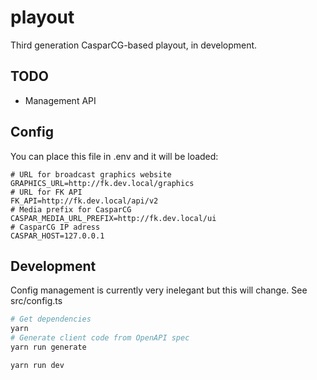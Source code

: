 # playout

Third generation CasparCG-based playout, in development.

## TODO

* Management API

## Config

You can place this file in .env and it will be loaded:
```
# URL for broadcast graphics website
GRAPHICS_URL=http://fk.dev.local/graphics
# URL for FK API
FK_API=http://fk.dev.local/api/v2
# Media prefix for CasparCG
CASPAR_MEDIA_URL_PREFIX=http://fk.dev.local/ui
# CasparCG IP adress
CASPAR_HOST=127.0.0.1
```

## Development

Config management is currently very inelegant but this will change. See src/config.ts

```bash
# Get dependencies
yarn
# Generate client code from OpenAPI spec
yarn run generate

yarn run dev
```